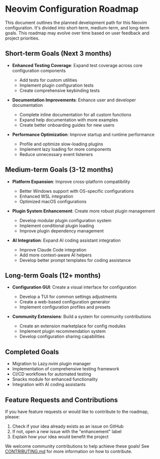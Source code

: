 # Neovim Configuration Roadmap

This document outlines the planned development path for this Neovim configuration. It's divided into short-term, medium-term, and long-term goals. This roadmap may evolve over time based on user feedback and project priorities.

## Short-term Goals (Next 3 months)

- **Enhanced Testing Coverage**: Expand test coverage across core configuration components
  - Add tests for custom utilities
  - Implement plugin configuration tests
  - Create comprehensive keybinding tests

- **Documentation Improvements**: Enhance user and developer documentation
  - Complete inline documentation for all custom functions
  - Expand help documentation with more examples
  - Create better onboarding guides for new users

- **Performance Optimization**: Improve startup and runtime performance
  - Profile and optimize slow-loading plugins
  - Implement lazy loading for more components
  - Reduce unnecessary event listeners

## Medium-term Goals (3-12 months)

- **Platform Expansion**: Improve cross-platform compatibility
  - Better Windows support with OS-specific configurations
  - Enhanced WSL integration
  - Optimized macOS configurations

- **Plugin System Enhancement**: Create more robust plugin management
  - Develop modular plugin configuration system
  - Implement conditional plugin loading
  - Improve plugin dependency management

- **AI Integration**: Expand AI coding assistant integration
  - Improve Claude Code integration
  - Add more context-aware AI helpers
  - Develop better prompt templates for coding assistance

## Long-term Goals (12+ months)

- **Configuration GUI**: Create a visual interface for configuration
  - Develop a TUI for common settings adjustments
  - Create a web-based configuration generator
  - Implement configuration profiles and presets

- **Community Extensions**: Build a system for community contributions
  - Create an extension marketplace for config modules
  - Implement plugin recommendation system
  - Develop configuration sharing capabilities

## Completed Goals

- Migration to Lazy.nvim plugin manager
- Implementation of comprehensive testing framework
- CI/CD workflows for automated testing
- Snacks module for enhanced functionality
- Integration with AI coding assistants

## Feature Requests and Contributions

If you have feature requests or would like to contribute to the roadmap, please:

1. Check if your idea already exists as an issue on GitHub
2. If not, open a new issue with the "enhancement" label
3. Explain how your idea would benefit the project

We welcome community contributions to help achieve these goals! See [CONTRIBUTING.md](CONTRIBUTING.md) for more information on how to contribute.